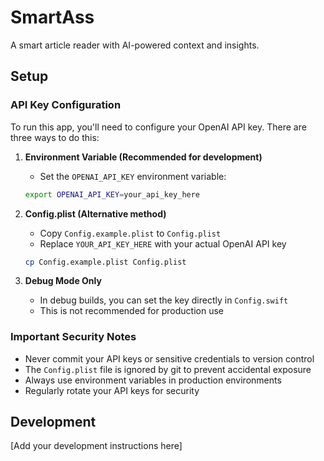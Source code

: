 # SmartAss

A smart article reader with AI-powered context and insights.

## Setup

### API Key Configuration

To run this app, you'll need to configure your OpenAI API key. There are three ways to do this:

1. **Environment Variable (Recommended for development)**
   - Set the `OPENAI_API_KEY` environment variable:
   ```bash
   export OPENAI_API_KEY=your_api_key_here
   ```

2. **Config.plist (Alternative method)**
   - Copy `Config.example.plist` to `Config.plist`
   - Replace `YOUR_API_KEY_HERE` with your actual OpenAI API key
   ```bash
   cp Config.example.plist Config.plist
   ```

3. **Debug Mode Only**
   - In debug builds, you can set the key directly in `Config.swift`
   - This is not recommended for production use

### Important Security Notes

- Never commit your API keys or sensitive credentials to version control
- The `Config.plist` file is ignored by git to prevent accidental exposure
- Always use environment variables in production environments
- Regularly rotate your API keys for security

## Development

[Add your development instructions here] 
